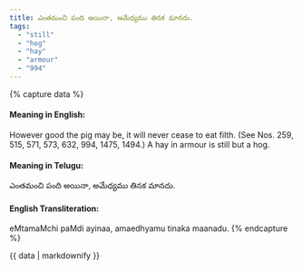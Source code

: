 ```yaml
---
title: ఎంతమంచి పంది అయినా, అమేధ్యము తినక మానదు.
tags:
  - "still"
  - "hog"
  - "hay"
  - "armour"
  - "994"
---
```


{% capture data %}
#### Meaning in English:
However good the pig may be, it will never cease to eat filth.
(See Nos. 259, 515, 571, 573, 632, 994, 1475, 1494.)
A hay in armour is still but a hog.

#### Meaning in Telugu:
ఎంతమంచి పంది అయినా, అమేధ్యము తినక మానదు.

#### English Transliteration:
eMtamaMchi paMdi ayinaa, amaedhyamu tinaka maanadu.
{% endcapture %}

<div class="notice">{{ data | markdownify }}</div>

